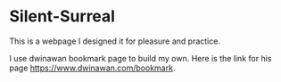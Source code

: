 # Silent-Surreal

This is a webpage I designed it for pleasure and practice.

I use dwinawan bookmark page to build my own. Here is the link for his page https://www.dwinawan.com/bookmark.
